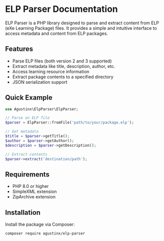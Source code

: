 # ELP Parser Documentation

ELP Parser is a PHP library designed to parse and extract content from ELP (eXe Learning Package) files. It provides a simple and intuitive interface to access metadata and content from ELP packages.

## Features

- Parse ELP files (both version 2 and 3 supported)
- Extract metadata like title, description, author, etc.
- Access learning resource information
- Extract package contents to a specified directory
- JSON serialization support

## Quick Example

```php
use Agustinx\ElpParser\ElpParser;

// Parse an ELP file
$parser = ElpParser::fromFile('path/to/your/package.elp');

// Get metadata
$title = $parser->getTitle();
$author = $parser->getAuthor();
$description = $parser->getDescription();

// Extract contents
$parser->extract('destination/path');
```

## Requirements

- PHP 8.0 or higher
- SimpleXML extension
- ZipArchive extension

## Installation

Install the package via Composer:

```bash
composer require agustinx/elp-parser
```
